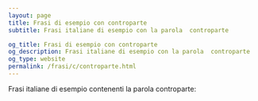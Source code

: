 ```yaml
---
layout: page
title: Frasi di esempio con controparte 
subtitle: Frasi italiane di esempio con la parola  controparte

og_title: Frasi di esempio con controparte 
og_description: Frasi italiane di esempio con la parola  controparte
og_type: website
permalink: /frasi/c/controparte.html
---
```


Frasi italiane di esempio contenenti la parola controparte:


